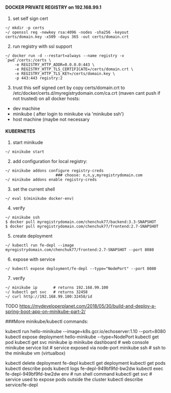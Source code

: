 #### DOCKER PRIVATE REGISTRY on 192.168.99.1

1. set self sign cert
```
~/ mkdir -p certs
~/ openssl req -newkey rsa:4096 -nodes -sha256 -keyout certs/domain.key -x509 -days 365 -out certs/domain.crt
```
2. run registry with ssl support
```
~/ docker run -d --restart=always --name registry -v `pwd`/certs:/certs \
    -e REGISTRY_HTTP_ADDR=0.0.0.0:443 \
    -e REGISTRY_HTTP_TLS_CERTIFICATE=/certs/domain.crt \
    -e REGISTRY_HTTP_TLS_KEY=/certs/domain.key \
    -p 443:443 registry:2
```
3. trust this self signed cert by copy certs/domain.crt to /etc/docker/certs.d/myregistrydomain.com/ca.crt (maven cant push if not trusted) on all docker hosts:
- dev machine
- minikube ( after login to minikube via 'minikube ssh')
- host machine (maybe not necessary

#### KUBERNETES

1. start minikude 
```
~/ minikube start 
```

2. add configuration for local registry: 
```
~/ minikube addons configure registry-creds 
                      ### choose: n,n,y,myregistrydomain.com
~/ minikube addons enable registry-creds
```

3. set the current shell
```
~/ eval $(minikube docker-env)
```

4. verify
```
~/ minikube ssh
$ docker pull myregistrydomain.com/chenchuk77/backend:3.3-SNAPSHOT
$ docker pull myregistrydomain.com/chenchuk77/frontend:2.7-SNAPSHOT     

```
5. create deployment
```
~/ kubectl run fe-depl --image myregistrydomain.com/chenchuk77/frontend:2.7-SNAPSHOT --port 8080
```

6. expose with service
```
~/ kubectl expose deployment/fe-depl --type="NodePort" --port 8080
```

7. verify 
```
~/ minikube ip       # returns 192.168.99.100
~/ kubectl get svc   # returns 32458
~/ curl http://192.168.99.100:32458/id

```

TODO
https://mydeveloperplanet.com/2018/05/30/build-and-deploy-a-spring-boot-app-on-minikube-part-2/






###More minikube/kubectl commands:

kubectl run hello-minikube --image=k8s.gcr.io/echoserver:1.10 --port=8080
kubectl expose deployment hello-minikube --type=NodePort
kubectl get pod
kubectl get svc
minikube ip
minikube dashboard       # web console
minikube service list    # service exposed via node-port
minikube ssh             # ssh to the minikube vm (virtualbox)

kubectl delete deployment fe-depl
kubectl get deployment
kubectl get pods
kubectl describe pods
kubectl logs fe-depl-949bf9fd-bw2dw
kubectl exec fe-depl-949bf9fd-bw2dw env # run shell command
kubectl get svc # service used to expose pods outside the cluster
kubectl describe service/fe-depl
